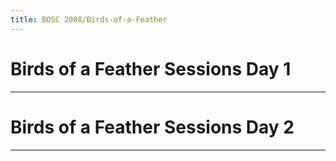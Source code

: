 ```yaml
---
title: BOSC 2008/Birds-of-a-Feather
---
```


Birds of a Feather Sessions Day 1
=================================

-   -   -   

Birds of a Feather Sessions Day 2
=================================

-   -   -   
